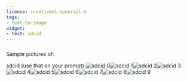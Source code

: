 ```yaml
---
license: creativeml-openrail-m
tags:
- text-to-image
widget:
- text: sdcid
---
```

### 
Sample pictures of:
  
  
  
  
  
  
  
  
  
sdcid (use that on your prompt) 
![sdcid 0](https://huggingface.co/zigg-ai/127a20cd-e8f6-480b-9eb6-3054df20a427/resolve/main/instance_data/sdcid_%286%29.jpg)![sdcid 1](https://huggingface.co/zigg-ai/127a20cd-e8f6-480b-9eb6-3054df20a427/resolve/main/instance_data/sdcid_%289%29.jpg)![sdcid 2](https://huggingface.co/zigg-ai/127a20cd-e8f6-480b-9eb6-3054df20a427/resolve/main/instance_data/sdcid_%287%29.jpg)![sdcid 3](https://huggingface.co/zigg-ai/127a20cd-e8f6-480b-9eb6-3054df20a427/resolve/main/instance_data/sdcid_%288%29.jpg)![sdcid 4](https://huggingface.co/zigg-ai/127a20cd-e8f6-480b-9eb6-3054df20a427/resolve/main/instance_data/sdcid_%281%29.jpg)![sdcid 5](https://huggingface.co/zigg-ai/127a20cd-e8f6-480b-9eb6-3054df20a427/resolve/main/instance_data/sdcid_%283%29.jpg)![sdcid 6](https://huggingface.co/zigg-ai/127a20cd-e8f6-480b-9eb6-3054df20a427/resolve/main/instance_data/sdcid_%284%29.jpg)![sdcid 7](https://huggingface.co/zigg-ai/127a20cd-e8f6-480b-9eb6-3054df20a427/resolve/main/instance_data/sdcid_%2810%29.jpg)![sdcid 8](https://huggingface.co/zigg-ai/127a20cd-e8f6-480b-9eb6-3054df20a427/resolve/main/instance_data/sdcid_%285%29.jpg)![sdcid 9](https://huggingface.co/zigg-ai/127a20cd-e8f6-480b-9eb6-3054df20a427/resolve/main/instance_data/sdcid_%282%29.jpg)
